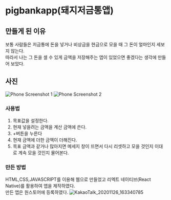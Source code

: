 # pigbankapp(돼지저금통앱)

## 만들게 된 이유
보통 사람들은 저금통에 돈을 넣거나 비상금을 현금으로 모을 때 그 돈이 얼마인지 세보지 않는다.   
따라서 나는 그 돈을 셀 수 있게 금액을 저장해주는 앱이 있었으면 좋겠다는 생각에 만들어 보았다.
   
## 사진
![Phone Screenshot 1](https://user-images.githubusercontent.com/59160781/100540907-b264ff00-3283-11eb-89e5-a95d101cbed2.jpg)
![Phone Screenshot 2](https://user-images.githubusercontent.com/59160781/100540908-b6911c80-3283-11eb-836f-60d38ef9fbf9.jpg)
   
### 사용법
1. 목표값을 설정한다.
2. 현재 넣을려는 금액을 계산 금액에 쓴다.
3. +버튼을 누른다
4. 현재 금액에 더한 금액이 더해진다.
5. 목표 금액과 같거나 많아지면 메세지 창이 뜨면서 다시 리셋하고 모을 것인지 이대로 계속 모을 것인지 물어본다.

### 만든 방법
HTML,CSS,JAVASCRIPT를 이용해 웹으로 만들었고 리엑트 네이티브(React Native)를 활용하여 앱을 제작하였다.   
만든 앱은 원스토어에 등록하였다.
![KakaoTalk_20201126_163340785](https://user-images.githubusercontent.com/59160781/100541037-97df5580-3284-11eb-98e5-545a66fa8ef0.png)
